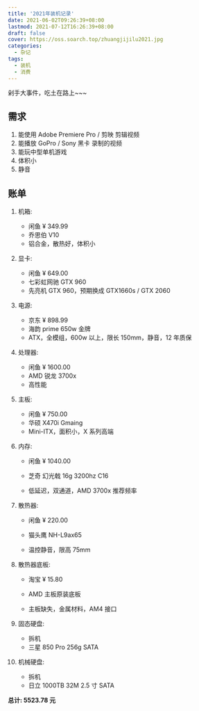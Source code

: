```yaml
---
title: '2021年装机记录'
date: 2021-06-02T09:26:39+08:00
lastmod: 2021-07-12T16:26:39+08:00
draft: false
cover: https://oss.soarch.top/zhuangjijilu2021.jpg
categories:
  - 杂记
tags:
  - 装机
  - 消费
---
```


剁手大事件，吃土在路上~~~

<!--more-->

## 需求

1. 能使用 Adobe Premiere Pro / 剪映 剪辑视频
2. 能播放 GoPro / Sony 黑卡 录制的视频
3. 能玩中型单机游戏
4. 体积小
5. 静音

## 账单

1. 机箱:

   - 闲鱼 ¥ 349.99
   - 乔思伯 V10
   - 铝合金，散热好，体积小

2. 显卡:

   - 闲鱼 ¥ 649.00
   - 七彩虹网驰 GTX 960
   - 先亮机 GTX 960，预期换成 GTX1660s / GTX 2060

3. 电源:

   - 京东 ¥ 898.99
   - 海韵 prime 650w 金牌
   - ATX，全模组，600w 以上，限长 150mm，静音，12 年质保

4. 处理器:

   - 闲鱼 ¥ 1600.00
   - AMD 锐龙 3700x
   - 高性能

5. 主板:

   - 闲鱼 ¥ 750.00
   - 华硕 X470i Gmaing
   - Mini-ITX，面积小，X 系列高端

6. 内存:

   - 闲鱼 ¥ 1040.00
   - 芝奇 幻光戟 16g 3200hz C16

   - 低延迟，双通道，AMD 3700x 推荐频率

7. 散热器:

   - 闲鱼 ¥ 220.00
   - 猫头鹰 NH-L9ax65

   - 温控静音，限高 75mm

8. 散热器底板:

   - 淘宝 ¥ 15.80
   - AMD 主板原装底板

   - 主板缺失，金属材料，AM4 接口

9. 固态硬盘:

   - 拆机
   - 三星 850 Pro 256g SATA

10. 机械硬盘:

    - 拆机
    - 日立 1000TB 32M 2.5 寸 SATA

**总计: 5523.78 元**

